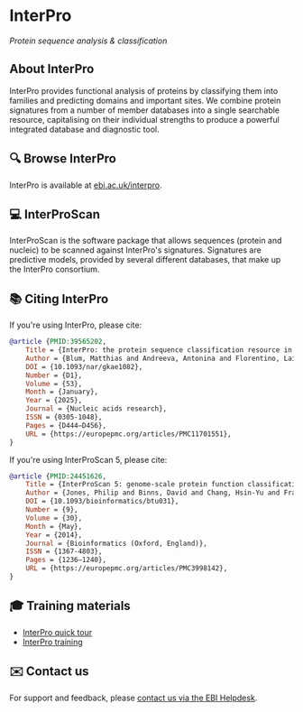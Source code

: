 # InterPro

*Protein sequence analysis & classification*

## About InterPro

InterPro provides functional analysis of proteins by classifying them into families and predicting domains and important sites. 
We combine protein signatures from a number of member databases into a single searchable resource, 
capitalising on their individual strengths to produce a powerful integrated database and diagnostic tool. 

## 🔍 Browse InterPro

InterPro is available at [ebi.ac.uk/interpro](https://www.ebi.ac.uk/interpro/).

## 💻 InterProScan

InterProScan is the software package that allows sequences (protein and nucleic) to be scanned against InterPro's signatures. 
Signatures are predictive models, provided by several different databases, that make up the InterPro consortium.

## 📚 Citing InterPro

If you're using InterPro, please cite:

```bibtex
@article {PMID:39565202,
	Title = {InterPro: the protein sequence classification resource in 2025},
	Author = {Blum, Matthias and Andreeva, Antonina and Florentino, Laise Cavalcanti and Chuguransky, Sara Rocio and Grego, Tiago and Hobbs, Emma and Pinto, Beatriz Lazaro and Orr, Ailsa and Paysan-Lafosse, Typhaine and Ponamareva, Irina and Salazar, Gustavo A and Bordin, Nicola and Bork, Peer and Bridge, Alan and Colwell, Lucy and Gough, Julian and Haft, Daniel H and Letunic, Ivica and Llinares-López, Felipe and Marchler-Bauer, Aron and Meng-Papaxanthos, Laetitia and Mi, Huaiyu and Natale, Darren A and Orengo, Christine A and Pandurangan, Arun P and Piovesan, Damiano and Rivoire, Catherine and Sigrist, Christian J A and Thanki, Narmada and Thibaud-Nissen, Françoise and Thomas, Paul D and Tosatto, Silvio C E and Wu, Cathy H and Bateman, Alex},
	DOI = {10.1093/nar/gkae1082},
	Number = {D1},
	Volume = {53},
	Month = {January},
	Year = {2025},
	Journal = {Nucleic acids research},
	ISSN = {0305-1048},
	Pages = {D444—D456},
	URL = {https://europepmc.org/articles/PMC11701551},
}
```

If you're using InterProScan 5, please cite:

```bibtex
@article {PMID:24451626,
	Title = {InterProScan 5: genome-scale protein function classification},
	Author = {Jones, Philip and Binns, David and Chang, Hsin-Yu and Fraser, Matthew and Li, Weizhong and McAnulla, Craig and McWilliam, Hamish and Maslen, John and Mitchell, Alex and Nuka, Gift and Pesseat, Sebastien and Quinn, Antony F and Sangrador-Vegas, Amaia and Scheremetjew, Maxim and Yong, Siew-Yit and Lopez, Rodrigo and Hunter, Sarah},
	DOI = {10.1093/bioinformatics/btu031},
	Number = {9},
	Volume = {30},
	Month = {May},
	Year = {2014},
	Journal = {Bioinformatics (Oxford, England)},
	ISSN = {1367-4803},
	Pages = {1236—1240},
	URL = {https://europepmc.org/articles/PMC3998142},
}
```

## 🎓 Training materials

- [InterPro quick tour](https://www.ebi.ac.uk/training/online/courses/interpro-quick-tour/)
- [InterPro training](https://www.ebi.ac.uk/training/services/interpro)


## ✉️ Contact us

For support and feedback, please [contact us via the EBI Helpdesk](https://www.ebi.ac.uk/support/interpro).
